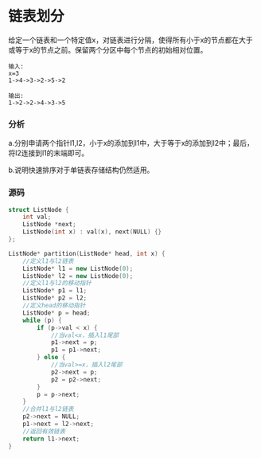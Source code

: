 # 链表划分


给定一个链表和一个特定值x，对链表进行分隔，使得所有小于x的节点都在大于或等于x的节点之前。保留两个分区中每个节点的初始相对位置。

```
输入:
x=3
1->4->3->2->5->2
```

```
输出:
1->2->2->4->3->5
```

### 分析

a.分别申请两个指针l1,l2，小于x的添加到l1中，大于等于x的添加到l2中；最后，将l2连接到l1的末端即可。

b.说明快速排序对于单链表存储结构仍然适用。

### 源码

```cpp
struct ListNode {
	int val;
	ListNode *next;
	ListNode(int x) : val(x), next(NULL) {}
};

ListNode* partition(ListNode* head, int x) {
	//定义l1与l2链表
	ListNode* l1 = new ListNode(0);
	ListNode* l2 = new ListNode(0);
	//定义l1与l2的移动指针
	ListNode* p1 = l1;
	ListNode* p2 = l2;
	//定义head的移动指针
	ListNode* p = head;
	while (p) {
		if (p->val < x) {
			//当val<x，插入l1尾部
			p1->next = p;
			p1 = p1->next;
		} else {
			//当val>=x，插入l2尾部
			p2->next = p;
			p2 = p2->next;
		}
		p = p->next;
	}
	//合并l1与l2链表
	p2->next = NULL;
	p1->next = l2->next;
	//返回有效链表
	return l1->next;
}
```
